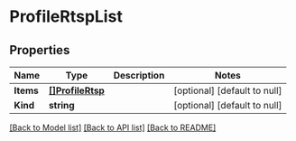 # ProfileRtspList

## Properties
Name | Type | Description | Notes
------------ | ------------- | ------------- | -------------
**Items** | [**[]ProfileRtsp**](profile_rtsp.md) |  | [optional] [default to null]
**Kind** | **string** |  | [optional] [default to null]

[[Back to Model list]](../README.md#documentation-for-models) [[Back to API list]](../README.md#documentation-for-api-endpoints) [[Back to README]](../README.md)


